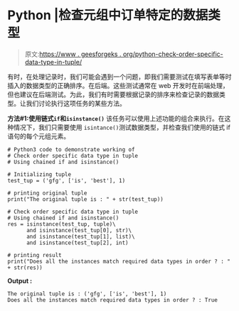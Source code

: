 # Python |检查元组中订单特定的数据类型

> 原文:[https://www . geesforgeks . org/python-check-order-specific-data-type-in-tuple/](https://www.geeksforgeeks.org/python-check-order-specific-data-type-in-tuple/)

有时，在处理记录时，我们可能会遇到一个问题，即我们需要测试在填写表单等时插入的数据类型的正确排序。在后端。这些测试通常在 web 开发时在前端处理，但也建议在后端测试。为此，我们有时需要根据记录的排序来检查记录的数据类型。让我们讨论执行这项任务的某些方法。

**方法#1:使用链式`if`和`isinstance()`**
该任务可以使用上述功能的组合来执行。在这种情况下，我们只需要使用 `isintance()`测试数据类型，并检查我们使用的链式 if 语句的每个元组元素。

```
# Python3 code to demonstrate working of
# Check order specific data type in tuple
# Using chained if and isinstance()

# Initializing tuple
test_tup = ('gfg', ['is', 'best'], 1)

# printing original tuple
print("The original tuple is : " + str(test_tup))

# Check order specific data type in tuple
# Using chained if and isinstance()
res = isinstance(test_tup, tuple)\
      and isinstance(test_tup[0], str)\
      and isinstance(test_tup[1], list)\
      and isinstance(test_tup[2], int)

# printing result
print("Does all the instances match required data types in order ? : " + str(res))
```

**Output :**

```
The original tuple is : ('gfg', ['is', 'best'], 1)
Does all the instances match required data types in order ? : True

```